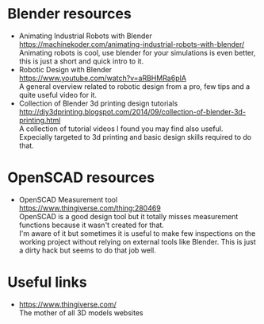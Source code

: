 # Blender resources
- Animating Industrial Robots with Blender  
    https://machinekoder.com/animating-industrial-robots-with-blender/  
    Animating robots is cool, use blender for your simulations is even better,
    this is just a short and quick intro to it.
- Robotic Design with Blender  
    https://www.youtube.com/watch?v=aRBHMRa6pIA  
    A general overview related to robotic design from a pro, few tips and
    a quite useful video for it.
- Collection of Blender 3d printing design tutorials  
    http://diy3dprinting.blogspot.com/2014/09/collection-of-blender-3d-printing.html  
    A collection of tutorial videos I found you may find also useful.
    Expecially targeted to 3d printing and basic design skills required to do that.


# OpenSCAD resources
- OpenSCAD Measurement tool  
    https://www.thingiverse.com/thing:280469  
    OpenSCAD is a good design tool but it totally misses measurement functions because
    it wasn't created for that.  
    I'm aware of it but sometimes it is useful to make few inspections on the working project
    without relying on external tools like Blender. 
    This is just a dirty hack but seems to do that job well.

# Useful links
- https://www.thingiverse.com/  
  The mother of all 3D models websites
